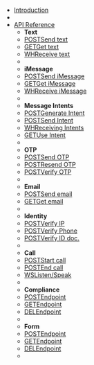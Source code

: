- [Introduction](/api-reference/)
- <br/>
- [API Reference]()
  - <b>Text</b>
  - <a href="#/api-reference/text/send" title="Contiguity Docs | Send text"><span class="http-method POST">POST</span>Send text</a>
  - <a href="#/api-reference/text/get" title="Contiguity Docs | Get text"><span class="http-method GET">GET</span>Get text</a>
  - <a href="#/api-reference/text/receive" title="Contiguity Docs | Receive text"><span class="http-method WH">WH</span>Receive text</a>
  - <br/>
  - <b>iMessage</b>
  - <a href="#/api-reference/imessage/send" title="Contiguity Docs | Send iMessage"><span class="http-method POST">POST</span>Send iMessage</a>
  - <a href="#/api-reference/imessage/get" title="Contiguity Docs | Get iMessage"><span class="http-method GET">GET</span>Get iMessage</a>
  - <a href="#/api-reference/imessage/receive" title="Contiguity Docs | Receive iMessage"><span class="http-method WH">WH</span>Receive iMessage</a>
  - <br/>
  - <b>Message Intents</b>
  - <a href="#/api-reference/message-intents/generate" title="Contiguity Docs | Generate Intent"><span class="http-method POST">POST</span>Generate Intent</a>
  - <a href="#/api-reference/message-intents/send" title="Contiguity Docs | Send Intent"><span class="http-method POST">POST</span>Send Intent</a>
  -  <a href="#/api-reference/message-intents/receive" title="Contiguity Docs | Receiving Intents"><span class="http-method WH">WH</span>Receiving Intents</a>
  - <a href="#/api-reference/message-intents/use" title="Contiguity Docs | Use Intent"><span class="http-method GET">GET</span>Use Intent</a>
  - <br/>
  - <b>OTP</b>
  - <a href="#/api-reference/otp/send" title="Contiguity Docs | Send OTP"><span class="http-method POST">POST</span>Send OTP</a>
  - <a href="#/api-reference/otp/resend" title="Contiguity Docs | Resend OTP"><span class="http-method POST">POST</span>Resend OTP</a>
  - <a href="#/api-reference/otp/verify" title="Contiguity Docs | Verify OTP"><span class="http-method POST">POST</span>Verify OTP</a>
  - <br/>
  - <b>Email</b>
  - <a href="#/api-reference/email/send" title="Contiguity Docs | Send emaile"><span class="http-method POST">POST</span>Send email</a>
  - <a href="#/api-reference/email/get" title="Contiguity Docs | Get email"><span class="http-method GET">GET</span>Get email</a>
  - <br/>
  - <b>Identity</b>
  - <a href="#/api-reference/identity/ip" title="Contiguity Docs | Verify IP"><span class="http-method POST">POST</span>Verify IP</a>
  - <a href="#/api-reference/identity/number" title="Contiguity Docs | Verify number"><span class="http-method POST">POST</span>Verify Phone</a>
  - <a href="#/api-reference/identity/scan-id-doc" title="Contiguity Docs | Verify ID Document"><span class="http-method POST">POST</span>Verify ID doc.</a>
  - <br/>
  - <b>Call</b>
  - <a href="#/api-reference/call/start" title="Contiguity Docs | Start call"><span class="http-method POST">POST</span>Start call</a>
  - <a href="#/api-reference/call/end" title="Contiguity Docs | End call"><span class="http-method POST">POST</span>End call</a>
  - <a href="#/api-reference/call/websocket" title="Contiguity Docs | WebSocket"><span class="http-method WS">WS</span>Listen/Speak</a>
  - <br/>
  - <b>Compliance</b>
  - <a href="#/api-reference/compliance/secret" title="API Reference"><span class="http-method POST">POST</span>Endpoint</a>
  - <a href="#/api-reference/compliance/secret" title="API Reference"><span class="http-method GET">GET</span>Endpoint</a>
  - <a href="#/api-reference/compliance/secret" title="API Reference"><span class="http-method DEL">DEL</span>Endpoint</a>
  - <br/>
  - <b>Form</b>
  - <a href="#/api-reference/form/secret" title="API Reference"><span class="http-method POST">POST</span>Endpoint</a>
  - <a href="#/api-reference/form/secret" title="API Reference"><span class="http-method GET">GET</span>Endpoint</a>
  - <a href="#/api-reference/form/secret" title="API Reference"><span class="http-method DEL">DEL</span>Endpoint</a>
  - <br/>